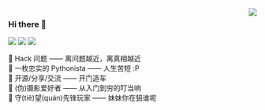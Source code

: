 <img align="right" src="https://github-readme-stats.vercel.app/api?username=Macr0phag3&show_icons=true&theme=radical&hide_title=true" />

### Hi there 👋
[![](https://img.shields.io/badge/dynamic/json?color=brightgreen&label=zhihu&query=%24.data.totalSubs&url=https%3A%2F%2Fapi.spencerwoo.com%2Fsubstats%2F%3Fsource%3Dzhihu%26queryKey%3Dtr0yZh)](https://www.zhihu.com/people/tr0yZh) [![](https://img.shields.io/badge/dynamic/json?color=blue&label=github&query=%24.data.totalSubs&url=https%3A%2F%2Fapi.spencerwoo.com%2Fsubstats%2F%3Fsource%3Dgithub%26queryKey%3DMacr0phag3)](https://github.com/Macr0phag3/) [![](https://img.shields.io/badge/dynamic/json?color=red&label=weibo&query=%24.data.totalSubs&url=https%3A%2F%2Fapi.spencerwoo.com%2Fsubstats%2F%3Fsource%3Dweibo%26queryKey%3D6575448477)](https://weibo.com/u/6575448477)




🍭 Hack 问题 —— 离问题越近，离真相越近<br>
🍭 一枚忠实的 Pythonista —— 人生苦短 :P<br>
🍭 开源/分享/交流 —— 开门造车<br>
🍭 (伪)摄影爱好者 —— 从入门到穷的叮当响<br>
🍭 守(tiě)望(quán)先锋玩家 —— 妹妹你在狙谁呢<br>

<!-- <img align="left" src="https://github-readme-stats.vercel.app/api/top-langs/?username=Macr0phag3&layout=compact&hide=css,html" /> -->

